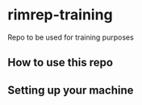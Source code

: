 # rimrep-training
Repo to be used for training purposes

## How to use this repo

## Setting up your machine

